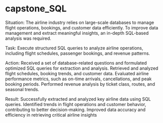 # capstone_SQL

Situation:
The airline industry relies on large-scale databases to manage flight operations, bookings, and customer data efficiently. To improve data management and extract meaningful insights, an in-depth SQL-based analysis was required.

Task:
Execute structured SQL queries to analyze airline operations, including flight schedules, passenger bookings, and revenue patterns.

Action:
Received a set of database-related questions and formulated optimized SQL queries for extraction and analysis.
Retrieved and analyzed flight schedules, booking trends, and customer data.
Evaluated airline performance metrics, such as on-time arrivals, cancellations, and peak booking periods.
Performed revenue analysis by ticket class, routes, and seasonal trends.

Result:
Successfully extracted and analyzed key airline data using SQL queries.
Identified trends in flight operations and customer behavior, contributing to better decision-making.
Improved data accuracy and efficiency in retrieving critical airline insights
